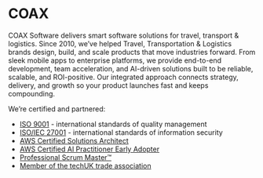 # COAX

COAX Software delivers smart software solutions for travel, transport & logistics. Since 2010, we’ve helped Travel, Transportation & Logistics brands design, build, and scale products that move industries forward. From sleek mobile apps to enterprise platforms, we provide end-to-end development, team acceleration, and AI-driven solutions built to be reliable, scalable, and ROI-positive. Our integrated approach connects strategy, delivery, and growth so your product launches fast and keeps compounding. 

We’re certified and partnered:
  - [ISO 9001](https://cdn.prod.website-files.com/60100d2607bb730b274862d6/64bf98f7edf653a880bb6071_UA-QMS-160623-1_COAX%20Software%20Ukraine.pdf) - international standards of quality management
  - [ISO/IEC 27001](https://cdn.prod.website-files.com/60100d2607bb730b274862d6/66ba6182b34bd4f7a6a932f6_coax%20software%2027001%20certificate%202024.pdf) - international standards of information security
  - [AWS Certified Solutions Architect](https://www.credly.com/badges/60074329-7ef4-491e-9746-f18940c368fb/public_url)
  - [AWS Certified AI Practitioner Early Adopter](https://www.credly.com/badges/60074329-7ef4-491e-9746-f18940c368fb/public_url)
  - [Professional Scrum Master™](https://www.credly.com/badges/717a3e03-02c8-4aaa-86d8-b9d4630e4f25/)
  - [Member of the techUK trade association](https://www.techuk.org/)
